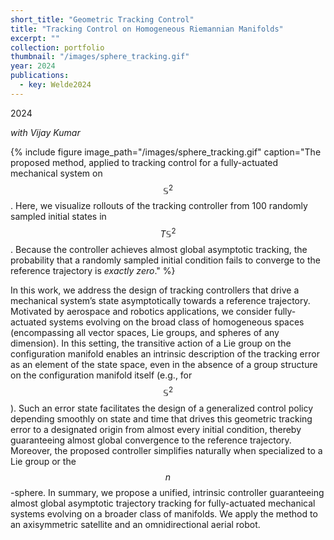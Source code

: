 ```yaml
---
short_title: "Geometric Tracking Control"
title: "Tracking Control on Homogeneous Riemannian Manifolds"
excerpt: ""
collection: portfolio
thumbnail: "/images/sphere_tracking.gif"
year: 2024
publications:
  - key: Welde2024
---
```


2024

*with Vijay Kumar*

{% include figure image_path="/images/sphere_tracking.gif" caption="The proposed method, applied to tracking control for a fully-actuated mechanical system on $$\mathbb{S}^2$$. Here, we visualize rollouts of the tracking controller from 100 randomly sampled initial states in $$T\mathbb{S}^2$$. Because the controller achieves almost global asymptotic tracking, the probability that a randomly sampled initial condition fails to converge to the reference trajectory is *exactly zero*." %}


In this work, we address the design of tracking
controllers that drive a mechanical system’s state asymptotically
towards a reference trajectory. Motivated by aerospace and
robotics applications, we consider fully-actuated systems evolving on the broad class of homogeneous spaces (encompassing all
vector spaces, Lie groups, and spheres of any dimension). In this
setting, the transitive action of a Lie group on the configuration
manifold enables an intrinsic description of the tracking error
as an element of the state space, even in the absence of a group
structure on the configuration manifold itself (e.g., for $$\mathbb{S}^2$$). Such
an error state facilitates the design of a generalized control
policy depending smoothly on state and time that drives this
geometric tracking error to a designated origin from almost
every initial condition, thereby guaranteeing almost global
convergence to the reference trajectory. Moreover, the proposed
controller simplifies naturally when specialized to a Lie group
or the $$n$$-sphere. In summary, we propose a unified, intrinsic
controller guaranteeing almost global asymptotic trajectory
tracking for fully-actuated mechanical systems evolving on
a broader class of manifolds. We apply the method to an
axisymmetric satellite and an omnidirectional aerial robot.
